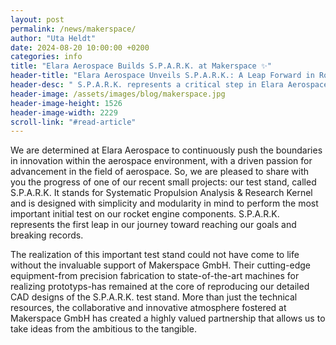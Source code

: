 ```yaml
---
layout: post
permalink: /news/makerspace/
author: "Uta Heldt"
date: 2024-08-20 10:00:00 +0200
categories: info
title: "Elara Aerospace Builds S.P.A.R.K. at Makerspace ✨"
header-title: "Elara Aerospace Unveils S.P.A.R.K.: A Leap Forward in Rocket Engine Testing"
header-desc: " S.P.A.R.K. represents a critical step in Elara Aerospace's mission to push the boundaries of student-led space exploration. This test stand embodies the team's commitment to simplicity and modularity, allowing for comprehensive analysis of propulsion systems."
header-image: /assets/images/blog/makerspace.jpg
header-image-height: 1526
header-image-width: 2229
scroll-link: "#read-article"
---
```


We are determined at Elara Aerospace to continuously push the boundaries in innovation within the aerospace environment, with a driven passion for advancement in the field of aerospace. So, we are pleased to share with you the progress of one of our recent small projects: our test stand, called S.P.A.R.K. It stands for Systematic Propulsion Analysis & Research Kernel and is designed with simplicity and modularity in mind to perform the most important initial test on our rocket engine components. S.P.A.R.K. represents the first leap in our journey toward reaching our goals and breaking records.

The realization of this important test stand could not have come to life without the invaluable support of Makerspace GmbH. Their cutting-edge equipment-from precision fabrication to state-of-the-art machines for realizing prototyps-has remained at the core of reproducing our detailed CAD designs of the S.P.A.R.K. test stand. More than just the technical resources, the collaborative and innovative atmosphere fostered at Makerspace GmbH has created a highly valued partnership that allows us to take ideas from the ambitious to the tangible.

